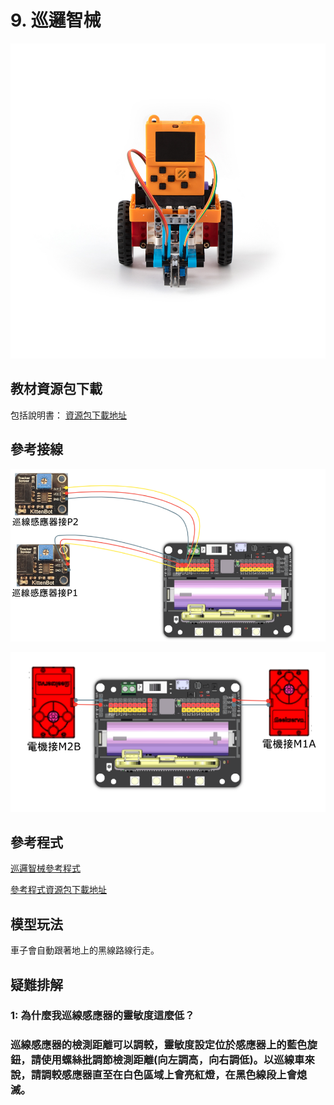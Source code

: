 # 9. 巡邏智械

![](../../images/trace1.jpg)

## 教材資源包下載

包括說明書： [資源包下載地址](https://bit.ly/AIHealthCareSetBuildingGuide)

## 參考接線

![](../../images/trace_wire1.png)

![](../../images/trace_wire2.png)

## 參考程式

[巡邏智械參考程式](https://makecode.com/_Esy3C4PssDDE)

[參考程式資源包下載地址](https://bit.ly/AIHealthCareSetHex)

## 模型玩法

車子會自動跟著地上的黑線路線行走。

## 疑難排解

### 1: 為什麼我巡線感應器的靈敏度這麼低？

### 巡線感應器的檢測距離可以調較，靈敏度設定位於感應器上的藍色旋鈕，請使用螺絲批調節檢測距離(向左調高，向右調低)。以巡線車來說，請調較感應器直至在白色區域上會亮紅燈，在黑色線段上會熄滅。

